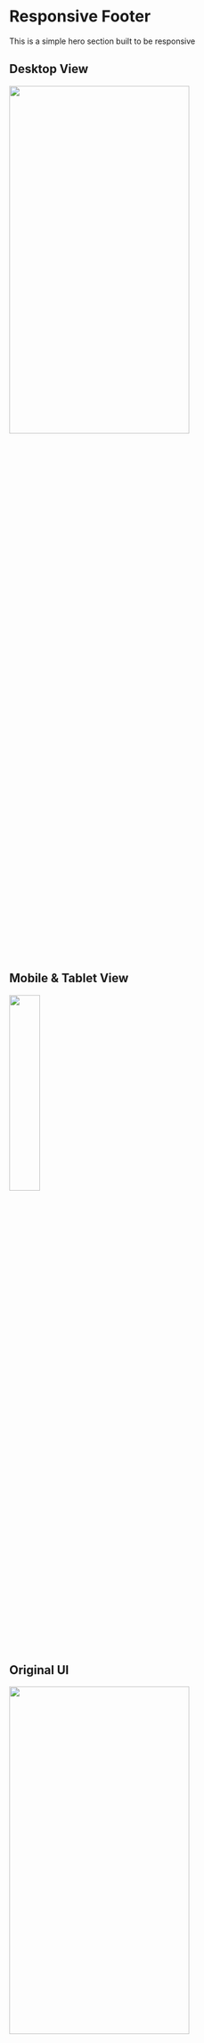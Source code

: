 # Responsive Footer

This is a simple hero section built to be responsive

## Desktop View

<img src="https://raw.githubusercontent.com/essilfiequansah/EarthFund-Clone/master/screenshots/desktop.png" width="80%"  height="40%"/>

## Mobile & Tablet View

<img src="https://raw.githubusercontent.com/essilfiequansah/EarthFund-Clone/master/screenshots/mobile.png" width="33%"  height="30%"/>

## Original UI

<img src="https://raw.githubusercontent.com/essilfiequansah/EarthFund-Clone/master/screenshots/Original.png" width="80%"  height="40%"/>

## Author

**BenEssilfie**

- [**Twitter**](https://twitter.com/essilfiequansah)
- [**Linkedin**](https://www.linkedin.com/in/essilfiequansah/)
